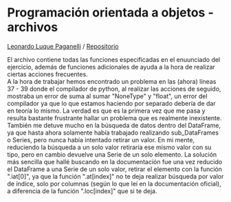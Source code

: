 # Programación orientada a objetos - archivos  
[Leonardo Luque Paganelli](https://github.com/LeonardoLLP) / [Repositorio](https://github.com/LeonardoLLP/archivos-poo)
  
El archivo contiene todas las funciones especificadas en el enuunciado del ejercicio, además de funciones adicionales de ayuda a la hora de realizar ciertas acciones frecuentes.  
A la hora de trabajar hemos encontrado un problema en las (ahora) líneas 37 - 39 donde el compilador de python, al realizar las acciones de seguido, mostraba un error de suma al sumar "NoneType" y "float", un error del compilador ya que lo que estamos haciendo por separado debería de dar en teoría lo mismo. La verdad es que es la primera vez que me pasa y resulta bastante frustrante hallar un problema que es realmente inexistente.  
También me detuve mucho en la búsqueda de datos dentro del DataFrame, ya que hasta ahora solamente había trabajado realizando sub_DataFrames o Series, pero nunca había intentado retirar un valor. En mi mente, reduciendo la búsqueda a un solo valor retiraría ese mismo valor con su tipo, pero en cambio devuelve una Serie de un solo elemento. La solución más sencilla que hallé buscando en la documentación fue una vez reducido el DataFrame a una Serie de un solo valor, retirar el elemento con la función ".iat\[0\]", ya que la función ".at\[index\]" no te deja realizar búsqueda por valor de índice, solo por columnas (según lo que leí en la documentación oficial), a diferencia de la función ".loc\[index\]" que si te deja.